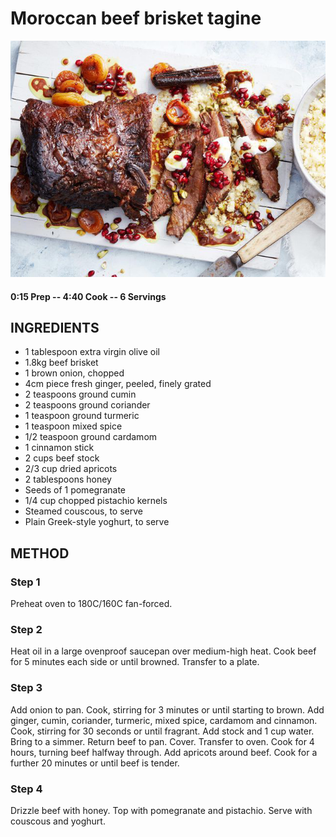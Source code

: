 # Moroccan beef brisket tagine
![](https://raw.githubusercontent.com/fuzzwah/recipes/master/pics/Moroccan_beef_brisket_tagine.jpg)
#### 0:15 Prep -- 4:40 Cook -- 6 Servings
## INGREDIENTS
* 1 tablespoon extra virgin olive oil
* 1.8kg beef brisket
* 1 brown onion, chopped
* 4cm piece fresh ginger, peeled, finely grated
* 2 teaspoons ground cumin
* 2 teaspoons ground coriander
* 1 teaspoon ground turmeric
* 1 teaspoon mixed spice
* 1/2 teaspoon ground cardamom
* 1 cinnamon stick
* 2 cups beef stock
* 2/3 cup dried apricots
* 2 tablespoons honey
* Seeds of 1 pomegranate
* 1/4 cup chopped pistachio kernels
* Steamed couscous, to serve
* Plain Greek-style yoghurt, to serve
## METHOD
### Step 1
Preheat oven to 180C/160C fan-forced.
### Step 2
Heat oil in a large ovenproof saucepan over medium-high heat. Cook beef for 5 minutes each side or until browned. Transfer to a plate.
### Step 3
Add onion to pan. Cook, stirring for 3 minutes or until starting to brown. Add ginger, cumin, coriander, turmeric, mixed spice, cardamom and cinnamon. Cook, stirring for 30 seconds or until fragrant. Add stock and 1 cup water. Bring to a simmer. Return beef to pan. Cover. Transfer to oven. Cook for 4 hours, turning beef halfway through. Add apricots around beef. Cook for a further 20 minutes or until beef is tender.
### Step 4
Drizzle beef with honey. Top with pomegranate and pistachio. Serve with couscous and yoghurt.
